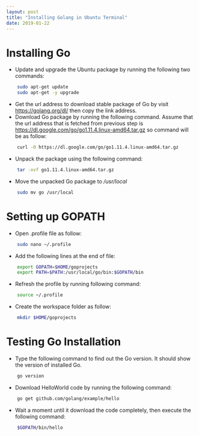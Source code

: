 ```yaml
---
layout: post
title: "Installing Golang in Ubuntu Terminal"
date: 2019-01-22
---
```

# Installing Go
* Update and upgrade the Ubuntu package by running the following two commands:
```bash
    sudo apt-get update
    sudo apt-get -y upgrade
```
* Get the url address to download stable package of Go by visit https://golang.org/dl/ then copy the link address.
* Download Go package by running the following command. Assume that the url address that is fetched from previous step is https://dl.google.com/go/go1.11.4.linux-amd64.tar.gz so command will be as follow:
```bash
    curl -O https://dl.google.com/go/go1.11.4.linux-amd64.tar.gz
```
* Unpack the package using the following command:
```bash
    tar -xvf go1.11.4.linux-amd64.tar.gz
```
* Move the unpacked Go package to _/usr/local_
```bash
    sudo mv go /usr/local
```

# Setting up GOPATH
* Open .profile file as follow:
```bash
    sudo nano ~/.profile
```
* Add the following lines at the end of file:
```bash
    export GOPATH=$HOME/goprojects
    export PATH=$PATH:/usr/local/go/bin:$GOPATH/bin
```
* Refresh the profile by running following command:
```bash
    source ~/.profile
```
* Create the workspace folder as follow:
```bash
    mkdir $HOME/goprojects
```

# Testing Go Installation
* Type the following command to find out the Go version. It should show the version of installed Go.
```bash
    go version
```
* Download HelloWorld code by running the following command:
```bash
    go get github.com/golang/example/hello
```
* Wait a moment until it download the code completely, then execute the following command:
```bash
    $GOPATH/bin/hello
```